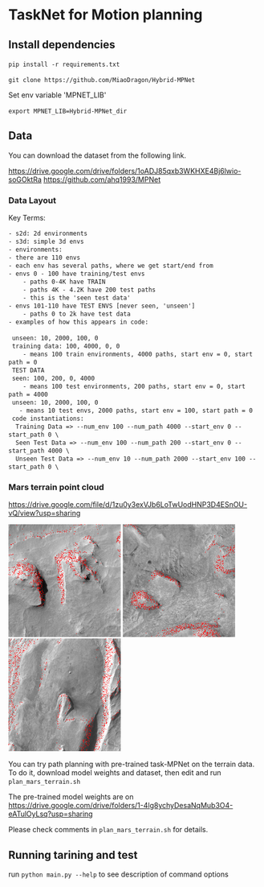 # TaskNet for Motion planning

## Install dependencies

`pip install -r requirements.txt`

`git clone https://github.com/MiaoDragon/Hybrid-MPNet`

Set env variable 'MPNET_LIB'

`export MPNET_LIB=Hybrid-MPNet_dir`

## Data

You can download the dataset from the following link.

https://drive.google.com/drive/folders/1oADJ85qxb3WKHXE4Bj6lwio-soGOktRa
https://github.com/ahq1993/MPNet

### Data Layout
Key Terms:

    - s2d: 2d environments
    - s3d: simple 3d envs
    - environments:
    - there are 110 envs
    - each env has several paths, where we get start/end from
    - envs 0 - 100 have training/test envs
        - paths 0-4K have TRAIN
        - paths 4K - 4.2K have 200 test paths
        - this is the 'seen test data'
    - envs 101-110 have TEST ENVS [never seen, 'unseen']
        - paths 0 to 2k have test data
    - examples of how this appears in code:

     unseen: 10, 2000, 100, 0
     training data: 100, 4000, 0, 0
        - means 100 train environments, 4000 paths, start env = 0, start path = 0
     TEST DATA
     seen: 100, 200, 0, 4000
        - means 100 test environments, 200 paths, start env = 0, start path = 4000
     unseen: 10, 2000, 100, 0
       - means 10 test envs, 2000 paths, start env = 100, start path = 0
     code instantiations:
      Training Data => --num_env 100 --num_path 4000 --start_env 0 --start_path 0 \
      Seen Test Data => --num_env 100 --num_path 200 --start_env 0 --start_path 4000 \
      Unseen Test Data => --num_env 10 --num_path 2000 --start_env 100 --start_path 0 \

### Mars terrain point cloud

https://drive.google.com/file/d/1zu0y3exVJb6LoTwUodHNP3D4ESnOU-vQ/view?usp=sharing

![mars_terrain_1](samples/1945.png)
![mars_terrain_2](samples/2133.png)
![mars_terrain_3](samples/2893.png)

You can try path planning with pre-trained task-MPNet on the terrain data.
To do it, download model weights and dataset, then edit and run `plan_mars_terrain.sh`

The pre-trained model weights are on
https://drive.google.com/drive/folders/1-4lg8ychyDesaNqMub3O4-eATulOyLsq?usp=sharing

Please check comments in `plan_mars_terrain.sh` for details.

## Running tarining and test

run `python main.py --help` to see description of command options
